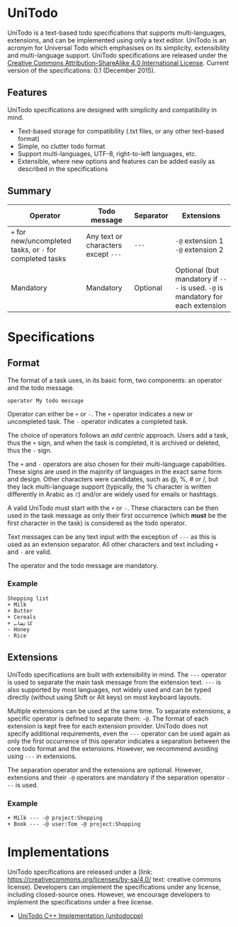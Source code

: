 # UniTodo
UniTodo is a text-based todo specifications that supports multi-languages, extensions, and can be implemented using only a text editor.
UniTodo is an acronym for Universal Todo which emphasises on its simplicity, extensibility and multi-language support.
UniTodo specifications are released under the [Creative Commons Attribution-ShareAlike 4.0 International License](https://creativecommons.org/licenses/by-sa/4.0/).
Current version of the specifications: 0.1 (December 2015).

## Features
UniTodo specifications are designed with simplicity and compatibility in mind.

- Text-based storage for compatibility (.txt files, or any other text-based format)
- Simple, no clutter todo format
- Support multi-languages, UTF-8, right-to-left languages, etc.
- Extensible, where new options and features can be added easily as described in the specifications

## Summary

| Operator | Todo message | Separator | Extensions |
| ---| --- | --- | --- |
| `+` for new/uncompleted tasks, or `-` for completed tasks | Any text or characters except `---` | `---` | `-@` extension 1 `-@` extension 2 |
| Mandatory | Mandatory | Optional | Optional (but mandatory if `---` is used. `-@` is mandatory for each extension |

# Specifications
## Format
The format of a task uses, in its basic form, two components: an operator and the todo message.

```
operator My todo message
```

Operator can either be `+` or `-`. The `+` operator indicates a new or uncompleted task. The `-` operator indicates a completed task.

The choice of operators follows an _add centric_ approach. Users add a task, thus the `+` sign, and when the task is completed, it is archived or deleted, thus the `-` sign.

The `+` and `-` operators are also chosen for their multi-language capabilities. These signs are used in the majority of languages in the exact same form and design. Other characters were candidates, such as @, %, # or /, but they lack multi-language support (typically, the % character is written differently in Arabic as ٪) and/or are widely used for emails or hashtags.

A valid UniTodo must start with the `+` or `-`. These characters can be then used in the task message as only their first occurrence (which **must** be the first character in the task) is considered as the todo operator.

Text messages can be any text input with the exception of `---` as this is used as an extension separator. All other characters and text including `+` and `-` are valid.

The operator and the todo message are mandatory.

### Example
```
Shopping list
+ Milk
+ Butter
+ Cereals
+ كاتشاب
- Honey
- Rice
```

## Extensions
UniTodo specifications are built with extensibility in mind. The `---` operator is used to separate the main task message from the extension text.
`---` is also supported by most languages, not widely used and can be typed directly (without using Shift or Alt keys) on most keyboard layouts.

Multiple extensions can be used at the same time. To separate extensions, a specific operator is defined to separate them: `-@`.
The format of each extension is kept free for each extension provider. UniTodo does not specify additional requirements, even the `---` operator can be used again as only the first occurrence of this operator indicates a separation between the core todo format and the extensions. However, we recommend avoiding using `---` in extensions.

The separation operator and the extensions are optional. However, extensions and their `-@` operators are mandatory if the separation operator `---` is used.

### Example
```
+ Milk --- -@ project:Shopping
+ Book --- -@ user:Tom -@ project:Shopping
```

# Implementations
UniTodo specifications are released under a (link: https://creativecommons.org/licenses/by-sa/4.0/ text: creative commons license). Developers can implement the specifications under any license, including closed-source ones. However, we encourage developers to implement the specifications under a free license.

- [UniTodo C++ Implementation (unitodocpp)](https://github.com/adelnoureddine/unitodo/tree/master/unitodocpp)